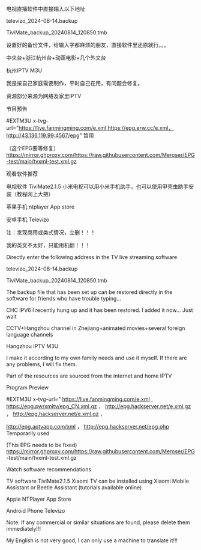 
电视直播软件中直接输入以下地址

televizo_2024-08-14.backup

TiviMate_backup_20240814_120850.tmb

设置好的备份文件，给输入字都麻烦的朋友，直接软件里还原就行。。。

中央台+浙江杭州台+动画电影+几个外文台

杭州IPTV M3U

我是按自己家庭需要制作，平时自己在用，有问题会修复。

资源部分来源为网络及家里IPTV

节目预告

#EXTM3U x-tvg-url="https://live.fanmingming.com/e.xml,https://epg.erw.cc/e.xml，http://43.136.119.99:4567/epg"   暂用

（这个EPG要等修复）https://mirror.ghproxy.com/https://raw.githubusercontent.com/Meroser/EPG-test/main/tvxml-test.xml.gz

观看软件推荐

电视软件 TiviMate2.1.5 小米电视可以用小米手机助手，也可以使用甲壳虫助手安装（教程网上大把）

苹果手机 ntplayer  App store

安卓手机 Televizo

注：发现商用或类式情况，立删！！！

我的英文不太好，只能用机翻！！！

Directly enter the following address in the TV live streaming software

televizo_2024-08-14.backup

TiviMate_backup_20240814_120850.tmb

The backup file that has been set up can be restored directly in the software for friends who have trouble typing...

CHC  IPV6   I recently hung up and it has been restored. I added it now... Just wait

CCTV+Hangzhou channel in Zhejiang+animated movies+several foreign language channels

Hangzhou IPTV M3U

I make it according to my own family needs and use it myself. If there are any problems, I will fix them.

Part of the resources are sourced from the internet and home IPTV

Program Preview

#EXTM3U x-tvg-url=" https://live.fanmingming.com/e.xml , https://epg.pw/xmltv/epg_CN.xml.gz ， http://epg.hackserver.net/e.xml.gz ， http://epg.hackserver.net/e.xml.gz ， 

http://epg.aptvapp.com/xml ， http://epg.hackserver.net/epg.php Temporarily used

(This EPG needs to be fixed) https://mirror.ghproxy.com/https://raw.githubusercontent.com/Meroser/EPG -test/main/tvxml-test.xml.gz

Watch software recommendations

TV software TiviMate2.1.5 Xiaomi TV can be installed using Xiaomi Mobile Assistant or Beetle Assistant (tutorials available online)

Apple NTPlayer App Store

Android Phone Televizo

Note: If any commercial or similar situations are found, please delete them immediately!!!

My English is not very good, I can only use a machine to translate it!!!

